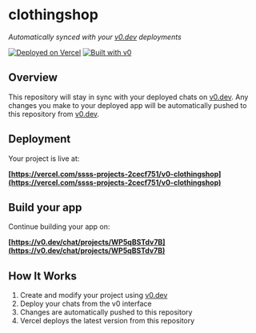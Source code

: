 # clothingshop

*Automatically synced with your [v0.dev](https://v0.dev) deployments*

[![Deployed on Vercel](https://img.shields.io/badge/Deployed%20on-Vercel-black?style=for-the-badge&logo=vercel)](https://vercel.com/ssss-projects-2cecf751/v0-clothingshop)
[![Built with v0](https://img.shields.io/badge/Built%20with-v0.dev-black?style=for-the-badge)](https://v0.dev/chat/projects/WP5qBSTdv7B)

## Overview

This repository will stay in sync with your deployed chats on [v0.dev](https://v0.dev).
Any changes you make to your deployed app will be automatically pushed to this repository from [v0.dev](https://v0.dev).

## Deployment

Your project is live at:

**[https://vercel.com/ssss-projects-2cecf751/v0-clothingshop](https://vercel.com/ssss-projects-2cecf751/v0-clothingshop)**

## Build your app

Continue building your app on:

**[https://v0.dev/chat/projects/WP5qBSTdv7B](https://v0.dev/chat/projects/WP5qBSTdv7B)**

## How It Works

1. Create and modify your project using [v0.dev](https://v0.dev)
2. Deploy your chats from the v0 interface
3. Changes are automatically pushed to this repository
4. Vercel deploys the latest version from this repository